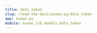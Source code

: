 ```yaml
---
title: data_token
slug: /read-the-docs/ocean-py/data_token
app: ocean.py
module: ocean_lib.models.data_token
---
```

